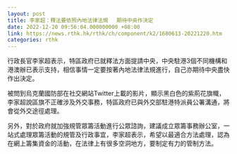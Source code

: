 ```yaml
---
layout: post
title: 李家超：釋法要依照內地法律法規　 期待中央作決定
date: 2022-12-20 09:56:04.000000000 +08:00
link: https://news.rthk.hk/rthk/ch/component/k2/1680613-20221220.htm
categories: rthk
---
```


行政長官李家超表示，特區政府已就釋法方面提請中央，中央駐港3個不同機構和港澳辦已表示支持，相信事情一定要按著內地法律法規進行，自己亦期待中央盡快作出決定。

被問到烏克蘭國防部在社交網站Twitter上載的影片，顯示黑白色的紫荊花旗幟，李家超說區旗不正確涉及外交事務，特區政府已與外交部駐港特派員公署溝通，將會從外交途徑處理。

另外，對於政府就加強規管眾籌活動進行公眾諮詢，建議成立眾籌事務辦公室，一站式處理眾籌活動的規管及行政事宜，李家超表示，希望以最適合方法處理，認為在網上籌集資金的活動，在法律上有很多空洞地方，要制定有力的管制方法。
